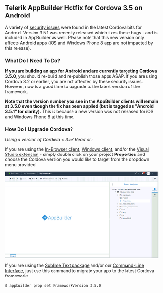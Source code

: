 ## Telerik AppBuilder Hotfix for Cordova 3.5 on Android

A variety of [security issues](http://cordova.apache.org/announcements/2014/08/04/android-351.html) were found in the latest Cordova bits for Android. Version 3.5.1 was recently released which fixes these bugs - and is included in AppBuilder as well. Please note that this new version only affects Android apps (iOS and Windows Phone 8 app are not impacted by this release).

### What Do I Need To Do?

**If you are building an app for Android and are currently targeting Cordova 3.5.0**, you should re-build and re-publish those apps ASAP. If you are using Cordova 3.2 or earlier, you are not affected by these security issues. However, now is a good time to upgrade to the latest version of the framework.

**Note that the version number you see in the AppBuilder clients will remain at 3.5.0 even though the fix has been applied (but is tagged as "Android 3.5.1" for clarity).** This is because a new version was not released for iOS and Windows Phone 8 at this time.

### How Do I Upgrade Cordova?

*Using a version of Cordova < 3.5? Read on:*

If you are using the [In-Browser client](http://www.telerik.com/appbuilder/in-browser-client), [Windows client](http://www.telerik.com/appbuilder/windows-client), and/or the [Visual Studio extension](http://www.telerik.com/appbuilder/visual-studio-extension) - simply double click on your project **Properties** and choose the Cordova version you would like to target from the dropdown menu provided:

![upgrade your cordova framework](cordova_security_35_2.gif)

If you are using the [Sublime Text package](http://www.telerik.com/appbuilder/sublime-text-package) and/or our [Command-Line Interface](http://www.telerik.com/appbuilder/command-line-interface), just use this command to migrate your app to the latest Cordova framework:

`$ appbuilder prop set FrameworkVersion 3.5.0`